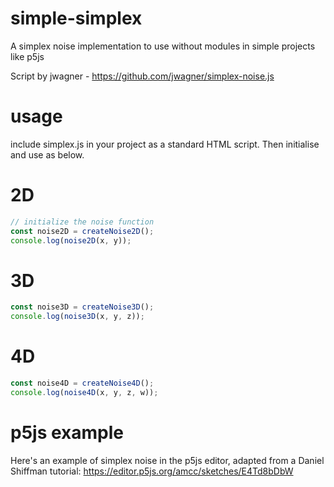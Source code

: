 # simple-simplex
A simplex noise implementation to use without modules in simple projects like p5js

Script by jwagner - https://github.com/jwagner/simplex-noise.js

# usage
include simplex.js in your project as a standard HTML script. Then initialise and use as below.

# 2D

```js
// initialize the noise function
const noise2D = createNoise2D();
console.log(noise2D(x, y));
```

# 3D
```js
const noise3D = createNoise3D();
console.log(noise3D(x, y, z));
```

# 4D
```js
const noise4D = createNoise4D();
console.log(noise4D(x, y, z, w));
```
# p5js example
Here's an example of simplex noise in the p5js editor, adapted from a Daniel Shiffman tutorial:
https://editor.p5js.org/amcc/sketches/E4Td8bDbW
